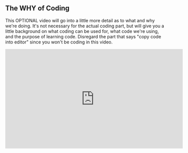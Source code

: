 ## The WHY of Coding

This OPTIONAL video will go into a little more detail as to what and why we're doing. It's not necessary for the actual coding part, but will give you a little background on what coding can be used for, what code we're using, and the purpose of learning code. Disregard the part that says "copy code into editor" since you won't be coding in this video.

<div class="center">
<iframe width="560" height="315" src="https://www.youtube.com/embed/LFxPoHY9iMg" frameborder="0" allow="accelerometer; autoplay; clipboard-write; encrypted-media; gyroscope; picture-in-picture" allowfullscreen></iframe>
</div>
